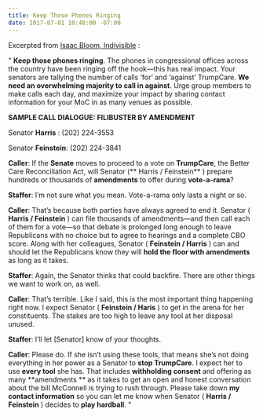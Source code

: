 ```yaml
---
title: Keep Those Phones Ringing
date: 2017-07-01 10:48:00 -07:00
---
```


Excerpted from [Isaac Bloom, Indivisible](https://www.indivisibleguide.com/resource/july-recess-action-plan/) :

"  **Keep those phones ringing**. The phones in congressional offices across the country have been ringing off the hook—this has real impact. Your senators are tallying the number of calls ‘for’ and ‘against’ TrumpCare. **We need an overwhelming majority to call in against**. Urge group members to make calls each day, and maximize your impact by sharing contact information for your MoC in as many venues as possible.

**SAMPLE CALL DIALOGUE: FILIBUSTER BY AMENDMENT**

Senator **Harris** : (202) 224-3553

Senator **Feinstein**: (202) 224-3841

**Caller**: If the **Senate** moves to proceed to a vote on **TrumpCare**, the Better Care Reconciliation Act, will Senator (** Harris / Feinstein** ) prepare hundreds or thousands of **amendments** to offer during **vote-a-rama**?

**Staffer**: I’m not sure what you mean. Vote-a-rama only lasts a night or so.

**Caller**: That’s because both parties have always agreed to end it. Senator ( **Harris / Feinstein** ) can file thousands of amendments—and then call each of them for a vote—so that debate is prolonged long enough to leave Republicans with no choice but to agree to hearings and a complete CBO score. Along with her colleagues, Senator ( **Feinstein / Harris** ) can and should let the Republicans know they will **hold the floor with amendments** as long as it takes.

**Staffer**: Again, the Senator thinks that could backfire. There are other things we want to work on, as well.

**Caller**: That’s terrible. Like I said, this is the most important thing happening right now. I expect Senator ( **Feinstein / Haris** ) to get in the arena for her constituents. The stakes are too high to leave any tool at her disposal unused.

**Staffer**: I’ll let [Senator] know of your thoughts.

**Caller**: Please do. If she isn’t using these tools, that means she’s not doing everything in her power as a Senator to **stop TrumpCare**. I expect her to use **every tool** she has. That includes **withholding consent** and offering as many **amendments ** as it takes to get an open and honest conversation about the bill McConnell is trying to rush through. Please take down **my contact information** so you can let me know when Senator ( **Harris / Feinstein** ) decides to **play hardball**.  "